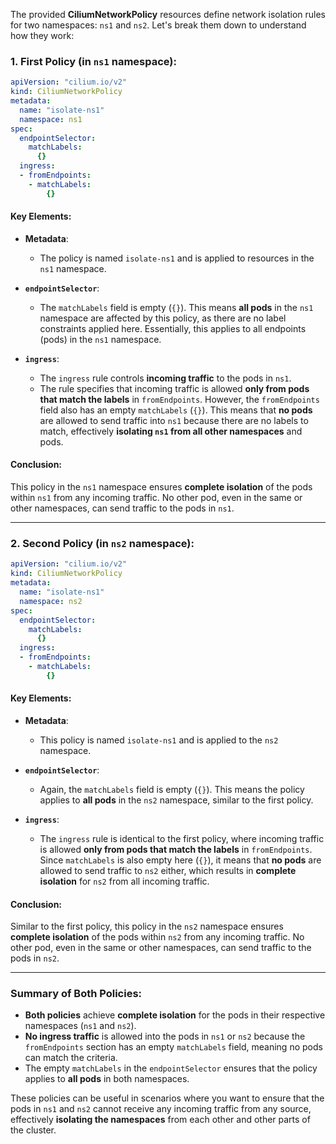 The provided **CiliumNetworkPolicy** resources define network isolation rules for two namespaces: `ns1` and `ns2`. Let's break them down to understand how they work:

### 1. **First Policy (in `ns1` namespace)**:
```yaml
apiVersion: "cilium.io/v2"
kind: CiliumNetworkPolicy
metadata:
  name: "isolate-ns1"
  namespace: ns1
spec:
  endpointSelector:
    matchLabels:
      {}
  ingress:
  - fromEndpoints:
    - matchLabels:
        {}
```

#### Key Elements:
- **Metadata**:
  - The policy is named `isolate-ns1` and is applied to resources in the `ns1` namespace.
  
- **`endpointSelector`**:
  - The `matchLabels` field is empty (`{}`). This means **all pods** in the `ns1` namespace are affected by this policy, as there are no label constraints applied here. Essentially, this applies to all endpoints (pods) in the `ns1` namespace.

- **`ingress`**:
  - The `ingress` rule controls **incoming traffic** to the pods in `ns1`.
  - The rule specifies that incoming traffic is allowed **only from pods that match the labels** in `fromEndpoints`. However, the `fromEndpoints` field also has an empty `matchLabels` (`{}`). This means that **no pods** are allowed to send traffic into `ns1` because there are no labels to match, effectively **isolating `ns1` from all other namespaces** and pods.

#### Conclusion:
This policy in the `ns1` namespace ensures **complete isolation** of the pods within `ns1` from any incoming traffic. No other pod, even in the same or other namespaces, can send traffic to the pods in `ns1`.

---

### 2. **Second Policy (in `ns2` namespace)**:
```yaml
apiVersion: "cilium.io/v2"
kind: CiliumNetworkPolicy
metadata:
  name: "isolate-ns1"
  namespace: ns2
spec:
  endpointSelector:
    matchLabels:
      {}
  ingress:
  - fromEndpoints:
    - matchLabels:
        {}
```

#### Key Elements:
- **Metadata**:
  - This policy is named `isolate-ns1` and is applied to the `ns2` namespace.
  
- **`endpointSelector`**:
  - Again, the `matchLabels` field is empty (`{}`). This means the policy applies to **all pods** in the `ns2` namespace, similar to the first policy.

- **`ingress`**:
  - The `ingress` rule is identical to the first policy, where incoming traffic is allowed **only from pods that match the labels** in `fromEndpoints`. Since `matchLabels` is also empty here (`{}`), it means that **no pods** are allowed to send traffic to `ns2` either, which results in **complete isolation** for `ns2` from all incoming traffic.

#### Conclusion:
Similar to the first policy, this policy in the `ns2` namespace ensures **complete isolation** of the pods within `ns2` from any incoming traffic. No other pod, even in the same or other namespaces, can send traffic to the pods in `ns2`.

---

### **Summary of Both Policies:**

- **Both policies** achieve **complete isolation** for the pods in their respective namespaces (`ns1` and `ns2`).
- **No ingress traffic** is allowed into the pods in `ns1` or `ns2` because the `fromEndpoints` section has an empty `matchLabels` field, meaning no pods can match the criteria.
- The empty `matchLabels` in the `endpointSelector` ensures that the policy applies to **all pods** in both namespaces.

These policies can be useful in scenarios where you want to ensure that the pods in `ns1` and `ns2` cannot receive any incoming traffic from any source, effectively **isolating the namespaces** from each other and other parts of the cluster.

